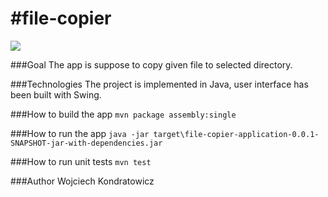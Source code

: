 #file-copier
===============

![](http://i68.tinypic.com/104klz9.png)

###Goal
The app is suppose to copy given file to selected directory.

###Technologies
The project is implemented in Java, user interface has been built with Swing.

###How to build the app
`mvn package assembly:single`

###How to run the app
`java -jar target\file-copier-application-0.0.1-SNAPSHOT-jar-with-dependencies.jar`

###How to run unit tests
`mvn test` 

###Author
Wojciech Kondratowicz
